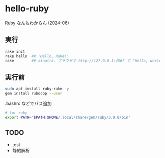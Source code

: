# hello-ruby

Ruby なんもわからん (2024-06)

## 実行

```sh
rake init
rake hello  ## 'Hello, Rake!'
rake        ## sinatra. ブラウザで http://127.0.0.1:4567 で "Hello, world!"
```

## 実行前

```sh
sudo apt install ruby-rake -y
gem install rubocop --user
```

.bashrc などでパス追加

```sh
# for ruby
export PATH="$PATH:$HOME/.local/share/gem/ruby/3.0.0/bin"
```

## TODO

- test
- 静的解析
